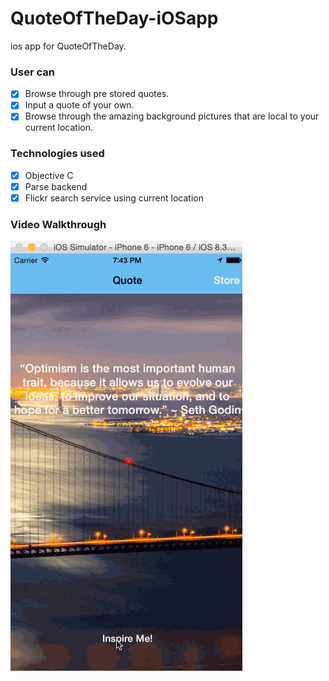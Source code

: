 # QuoteOfTheDay-iOSapp
ios app for QuoteOfTheDay. 

### User can 
- [x] Browse through pre stored quotes.
- [x] Input a quote of your own. 
- [x] Browse through the amazing background pictures that are local to your current location.

### Technologies used
- [x] Objective C
- [x] Parse backend
- [x] Flickr search service using current location 

### Video Walkthrough
![alt text](thought1.gif)
